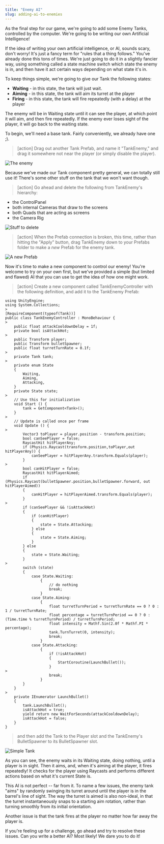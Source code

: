 ```yaml
---
title: "Enemy AI"
slug: adding-ai-to-enemies
---
```


As the final step for our game, we're going to add some Enemy Tanks, controlled by the computer. We're going to be writing our own Artificial Intelligence!

If the idea of writing your own artificial intelligence, or AI, sounds scary, don't worry! It's just a fancy term for "rules that a thing follows." You've already done this tons of times. We're just going to do it in a slightly fancier way, using something called a state machine switch which state the enemy is in, and then have it act certain ways depending on what state it's in.

To keep things simple, we're going to give our Tank the following states:

- **Waiting** - in this state, the tank will just wait.
- **Aiming** - in this state, the tank will aim its turret at the player
- **Firing** - in this state, the tank will fire repeatedly (with a delay) at the player

The enemy will be in Waiting state until it can see the player, at which point it will aim, and then fire repeatedly. If the enemy ever loses sight of the player, it will go back to the waiting state.

To begin, we'll need a base tank. Fairly conveniently, we already have one ;).

>[action]
>Drag out another Tank Prefab, and name it "TankEnemy," and drag it somewhere not near the player (or simply disable the player).

![The enemy](../media/Capture33.png)

Because we've made our Tank component pretty general, we can totally still use it! There's some other stuff on the tank that we won't want though.

>[action]
>Go ahead and delete the following from TankEnemy's hierarchy:
- the ControlPanel
- both internal Cameras that draw to the screens
- both Quads that are acting as screens
- the Camera Rig

![Stuff to delete](../media/Capture34.png)

>[action]
>When the Prefab connection is broken, this time, rather than hitting the "Apply" button, drag TankEnemy down to your Prefabs folder to make a *new* Prefab for the enemy tank.

![A new Prefab](../media/Capture35.png)

Now it's time to make a new component to control our enemy! You're welcome to try on your own first, but we've provided a simple (but limited and flawed) AI that you can use to get the idea of how one might work.

>[action]
>Create a new component called TankEnemyController with the following definition, and add it to the TankEnemy Prefab:
>
```
using UnityEngine;
using System.Collections;
>
[RequireComponent(typeof(Tank))]
public class TankEnemyController : MonoBehaviour {
>
    public float attackCooldownDelay = 1f;
    private bool isAttackHot;
>
    public Transform player;
    public Transform bulletSpawner;
    public float turretTurnRate = 0.1f;
>
    private Tank tank;
>
    private enum State
    {
        Waiting,
        Aiming,
        Attacking,
    }
    private State state;
>
	// Use this for initialization
	void Start () {
        tank = GetComponent<Tank>();
	}
>
	// Update is called once per frame
	void Update () {
>
        Vector3 toPlayer = player.position - transform.position;
        bool canSeePlayer = false;
        RaycastHit hitPlayerAny;
        if (Physics.Raycast(transform.position,toPlayer,out hitPlayerAny)) {
            canSeePlayer = hitPlayerAny.transform.Equals(player);
        }
>
        bool canHitPlayer = false;
        RaycastHit hitPlayerAimed;
        if (Physics.Raycast(bulletSpawner.position,bulletSpawner.forward, out hitPlayerAimed))
        {
            canHitPlayer = hitPlayerAimed.transform.Equals(player);
        }
>
        if (canSeePlayer && !isAttackHot)
        {
            if (canHitPlayer)
            {
                state = State.Attacking;
            } else
            {
                state = State.Aiming;
            }
        } else
        {
            state = State.Waiting;
        }
>
        switch (state)
        {
            case State.Waiting:
                {
                    // do nothing
                    break;
                }
            case State.Aiming:
                {
                    float turretTurnPeriod = turretTurnRate == 0 ? 0 : 1 / turretTurnRate;
                    float percentage = turretTurnPeriod == 0 ? 0 : (Time.time % turretTurnPeriod) / turretTurnPeriod;
                    float intensity = Mathf.Sin(2.0f * Mathf.PI * percentage);
                    tank.TurnTurret(0, intensity);
                    break;
                }
            case State.Attacking:
                {
                    if (!isAttackHot)
                    {
                        StartCoroutine(LaunchBullet());
                    }
>  
                    break;
                }
        }
	}
>
    private IEnumerator LaunchBullet()
    {
        tank.LaunchBullet();
        isAttackHot = true;
        yield return new WaitForSeconds(attackCooldownDelay);
        isAttackHot = false;
    }
}
```
>
>and then add the Tank to the Player slot and the TankEnemy's BulletSpawner to its BulletSpawner slot.

![Simple Tank](../media/Animation16.gif)

As you can see, the enemy waits in its Waiting state, doing nothing, until a player is in sight. Then it aims, and, when it's aiming at the player, it fires repeatedly! It checks for the player using Raycasts and performs different actions based on what it's current State is.

This AI is not perfect -- far from it. To name a few issues, the enemy tank "aims" by randomly swinging its turret around until the player is in the barrel's line of sight. The way the turret is aimed is also non-ideal, in that the turret instantaneously snaps to a starting aim rotation, rather than turning smoothly from its initial orientation.

Another issue is that the tank fires at the player no matter how far away the player is.

If you're feeling up for a challenge, go ahead and try to resolve these issues. Can you write a better AI? Most likely! We dare you to do it!
